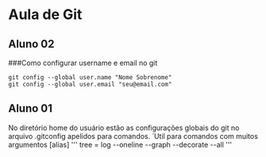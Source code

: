 # Aula de Git

## Aluno 02

###Como configurar username e email no git

```
git config --global user.name "Nome Sobrenome"
git config --global user.email "seu@email.com"
```

## Aluno 01
No diretório home do usuário estão as configurações globais do git no arquivo .gitconfig
apelidos para comandos.
 ́
Util para comandos com muitos argumentos
[alias]
'''
tree = log --oneline --graph --decorate --all
'''
